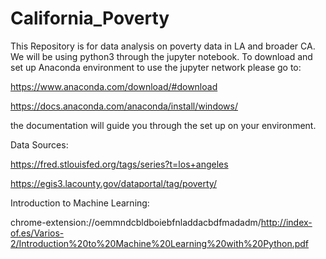 # California_Poverty

This Repository is for data analysis on poverty data in LA and broader CA.  We will be using python3 through the jupyter notebook.  To download and set up Anaconda environment to use the jupyter network please go to:

https://www.anaconda.com/download/#download

https://docs.anaconda.com/anaconda/install/windows/

the documentation will guide you through the set up on your environment.   


Data Sources:

https://fred.stlouisfed.org/tags/series?t=los+angeles

https://egis3.lacounty.gov/dataportal/tag/poverty/


Introduction to Machine Learning:  

chrome-extension://oemmndcbldboiebfnladdacbdfmadadm/http://index-of.es/Varios-2/Introduction%20to%20Machine%20Learning%20with%20Python.pdf


